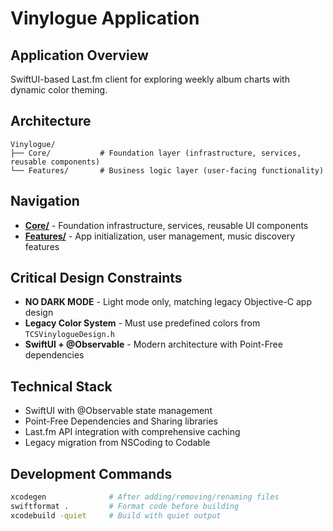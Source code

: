 # Vinylogue Application

## Application Overview
SwiftUI-based Last.fm client for exploring weekly album charts with dynamic color theming.

## Architecture
```
Vinylogue/
├── Core/           # Foundation layer (infrastructure, services, reusable components)
└── Features/       # Business logic layer (user-facing functionality)
```

## Navigation
- **[Core/](Core/)** - Foundation infrastructure, services, reusable UI components
- **[Features/](Features/)** - App initialization, user management, music discovery features

## Critical Design Constraints
- **NO DARK MODE** - Light mode only, matching legacy Objective-C app design
- **Legacy Color System** - Must use predefined colors from `TCSVinylogueDesign.h`
- **SwiftUI + @Observable** - Modern architecture with Point-Free dependencies

## Technical Stack
- SwiftUI with @Observable state management
- Point-Free Dependencies and Sharing libraries
- Last.fm API integration with comprehensive caching
- Legacy migration from NSCoding to Codable

## Development Commands
```bash
xcodegen              # After adding/removing/renaming files
swiftformat .         # Format code before building
xcodebuild -quiet     # Build with quiet output
```